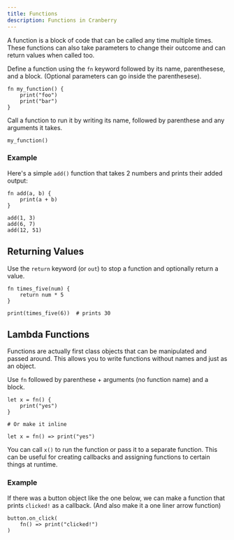 ```yaml
---
title: Functions
description: Functions in Cranberry
---
```


A function is a block of code that can be called any time multiple times. These functions can also take parameters to change their outcome and can return values when called too.

Define a function using the `fn` keyword followed by its name, parenthesese, and a block. (Optional parameters can go inside the parenthesese).

```cranberry
fn my_function() {
	print("foo")
	print("bar")
}
```

Call a function to run it by writing its name, followed by parenthese and any arguments it takes.

```cranberry
my_function()
```

### Example

Here's a simple `add()` function that takes 2 numbers and prints their added output:

```cranberry
fn add(a, b) {
	print(a + b)
}

add(1, 3)
add(6, 7)
add(12, 51)
```

## Returning Values

Use the `return` keyword (or `out`) to stop a function and optionally return a value.

```cranberry
fn times_five(num) {
	return num * 5
}

print(times_five(6))  # prints 30
```

## Lambda Functions

Functions are actually first class objects that can be manipulated and passed around. This allows you to write functions without names and just as an object.

Use `fn` followed by parenthese + arguments (no function name) and a block.

```cranberry
let x = fn() {
	print("yes")
}

# Or make it inline

let x = fn() => print("yes")
```

You can call `x()` to run the function or pass it to a separate function. This can be useful for creating callbacks and assigning functions to certain things at runtime.

### Example

If there was a button object like the one below, we can make a function that prints `clicked!` as a callback. (And also make it a one liner arrow function)

```cranberry
button.on_click(
	fn() => print("clicked!")
)
```
